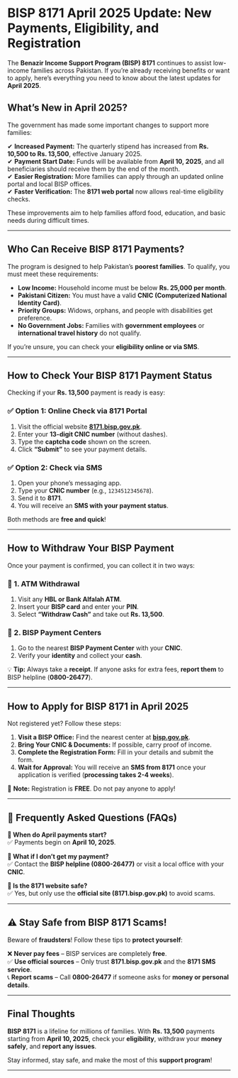 # BISP 8171 April 2025 Update: New Payments, Eligibility, and Registration

The **Benazir Income Support Program (BISP) 8171** continues to assist low-income families across Pakistan. If you’re already receiving benefits or want to apply, here’s everything you need to know about the latest updates for **April 2025**.

## What’s New in April 2025?

The government has made some important changes to support more families:

✔ **Increased Payment:** The quarterly stipend has increased from **Rs. 10,500 to Rs. 13,500**, effective January 2025.  
✔ **Payment Start Date:** Funds will be available from **April 10, 2025**, and all beneficiaries should receive them by the end of the month.  
✔ **Easier Registration:** More families can apply through an updated online portal and local BISP offices.  
✔ **Faster Verification:** The **8171 web portal** now allows real-time eligibility checks.  

These improvements aim to help families afford food, education, and basic needs during difficult times.

---

## Who Can Receive BISP 8171 Payments?

The program is designed to help Pakistan’s **poorest families**. To qualify, you must meet these requirements:

- **Low Income:** Household income must be below **Rs. 25,000 per month**.  
- **Pakistani Citizen:** You must have a valid **CNIC (Computerized National Identity Card)**.  
- **Priority Groups:** Widows, orphans, and people with disabilities get preference.  
- **No Government Jobs:** Families with **government employees** or **international travel history** do not qualify.  

If you’re unsure, you can check your **eligibility online or via SMS**.

---

## How to Check Your BISP 8171 Payment Status

Checking if your **Rs. 13,500** payment is ready is easy:

### ✅ Option 1: Online Check via 8171 Portal
1. Visit the official website **[8171.bisp.gov.pk](https://govtinfohub.pk)**.
2. Enter your **13-digit CNIC number** (without dashes).
3. Type the **captcha code** shown on the screen.
4. Click **“Submit”** to see your payment details.

### ✅ Option 2: Check via SMS
1. Open your phone’s messaging app.
2. Type your **CNIC number** (e.g., `1234512345678`).
3. Send it to **8171**.
4. You will receive an **SMS with your payment status**.

Both methods are **free and quick**!

---

## How to Withdraw Your BISP Payment

Once your payment is confirmed, you can collect it in two ways:

### 🏧 1. ATM Withdrawal
1. Visit any **HBL or Bank Alfalah ATM**.
2. Insert your **BISP card** and enter your **PIN**.
3. Select **“Withdraw Cash”** and take out **Rs. 13,500**.

### 🏢 2. BISP Payment Centers
1. Go to the nearest **BISP Payment Center** with your **CNIC**.
2. Verify your **identity** and collect your **cash**.

💡 **Tip:** Always take a **receipt**. If anyone asks for extra fees, **report them** to BISP helpline (**0800-26477**).

---

## How to Apply for BISP 8171 in April 2025

Not registered yet? Follow these steps:

1. **Visit a BISP Office:** Find the nearest center at **[bisp.gov.pk](https://govtinfohub.pk/pmt-score-eligibility/)**.  
2. **Bring Your CNIC & Documents:** If possible, carry proof of income.  
3. **Complete the Registration Form:** Fill in your details and submit the form.  
4. **Wait for Approval:** You will receive an **SMS from 8171** once your application is verified (**processing takes 2-4 weeks**).  

🚨 **Note:** Registration is **FREE**. Do not pay anyone to apply!

---

## 📌 Frequently Asked Questions (FAQs)

**🔹 When do April payments start?**  
✅ Payments begin on **April 10, 2025**.

**🔹 What if I don’t get my payment?**  
✅ Contact the **BISP helpline (0800-26477)** or visit a local office with your **CNIC**.

**🔹 Is the 8171 website safe?**  
✅ Yes, but only use the **official site (8171.bisp.gov.pk)** to avoid scams.

---

## ⚠️ Stay Safe from BISP 8171 Scams!

Beware of **fraudsters**! Follow these tips to **protect yourself**:

❌ **Never pay fees** – BISP services are completely **free**.  
✅ **Use official sources** – Only trust **8171.bisp.gov.pk** and the **8171 SMS service**.  
📞 **Report scams** – Call **0800-26477** if someone asks for **money or personal details**.

---

## Final Thoughts

**BISP 8171** is a lifeline for millions of families. With **Rs. 13,500** payments starting from **April 10, 2025**, check your **eligibility**, withdraw your **money safely**, and **report any issues**.  

Stay informed, stay safe, and make the most of this **support program**!

---
